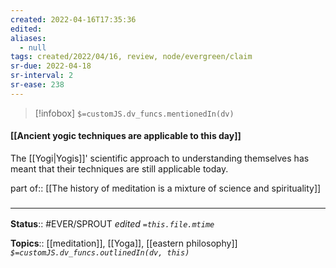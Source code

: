 ```yaml
---
created: 2022-04-16T17:35:36 
edited: 
aliases:
  - null
tags: created/2022/04/16, review, node/evergreen/claim
sr-due: 2022-04-18
sr-interval: 2
sr-ease: 238
---
```

> [!infobox]
`$=customJS.dv_funcs.mentionedIn(dv)`

#### [[Ancient yogic techniques are applicable to this day]]

The [[Yogi|Yogis]]' scientific approach to understanding themselves has meant that their techniques are still applicable today.

part of:: [[The history of meditation is a mixture of science and spirituality]]


### <hr class="footnote"/>

**Status**:: #EVER/SPROUT
*edited `=this.file.mtime`*

**Topics**:: [[meditation]], [[Yoga]], [[eastern philosophy]]
*`$=customJS.dv_funcs.outlinedIn(dv, this)`*
